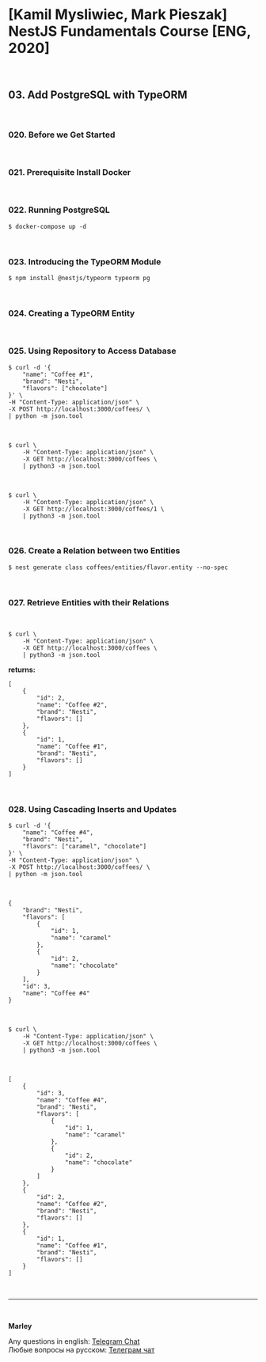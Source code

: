 # [Kamil Mysliwiec, Mark Pieszak] NestJS Fundamentals Course [ENG, 2020]

<br/>

## 03. Add PostgreSQL with TypeORM

<br/>

### 020. Before we Get Started

<br/>

### 021. Prerequisite Install Docker

<br/>

### 022. Running PostgreSQL

    $ docker-compose up -d

<br/>

### 023. Introducing the TypeORM Module

    $ npm install @nestjs/typeorm typeorm pg

<br/>

### 024. Creating a TypeORM Entity

<br/>

### 025. Using Repository to Access Database

```
$ curl -d '{
    "name": "Coffee #1",
    "brand": "Nesti",
    "flavors": ["chocolate"]
}' \
-H "Content-Type: application/json" \
-X POST http://localhost:3000/coffees/ \
| python -m json.tool
```

<br/>

```
$ curl \
    -H "Content-Type: application/json" \
    -X GET http://localhost:3000/coffees \
    | python3 -m json.tool
```

<br/>

```
$ curl \
    -H "Content-Type: application/json" \
    -X GET http://localhost:3000/coffees/1 \
    | python3 -m json.tool
```

<br/>

### 026. Create a Relation between two Entities

    $ nest generate class coffees/entities/flavor.entity --no-spec

<br/>

### 027. Retrieve Entities with their Relations

<br/>

```
$ curl \
    -H "Content-Type: application/json" \
    -X GET http://localhost:3000/coffees \
    | python3 -m json.tool
```

**returns:**

```
[
    {
        "id": 2,
        "name": "Coffee #2",
        "brand": "Nesti",
        "flavors": []
    },
    {
        "id": 1,
        "name": "Coffee #1",
        "brand": "Nesti",
        "flavors": []
    }
]

```

<br/>

### 028. Using Cascading Inserts and Updates

```
$ curl -d '{
    "name": "Coffee #4",
    "brand": "Nesti",
    "flavors": ["caramel", "chocolate"]
}' \
-H "Content-Type: application/json" \
-X POST http://localhost:3000/coffees/ \
| python -m json.tool
```

<br/>

```
{
    "brand": "Nesti",
    "flavors": [
        {
            "id": 1,
            "name": "caramel"
        },
        {
            "id": 2,
            "name": "chocolate"
        }
    ],
    "id": 3,
    "name": "Coffee #4"
}
```

<br/>

```
$ curl \
    -H "Content-Type: application/json" \
    -X GET http://localhost:3000/coffees \
    | python3 -m json.tool
```

<br/>

```
[
    {
        "id": 3,
        "name": "Coffee #4",
        "brand": "Nesti",
        "flavors": [
            {
                "id": 1,
                "name": "caramel"
            },
            {
                "id": 2,
                "name": "chocolate"
            }
        ]
    },
    {
        "id": 2,
        "name": "Coffee #2",
        "brand": "Nesti",
        "flavors": []
    },
    {
        "id": 1,
        "name": "Coffee #1",
        "brand": "Nesti",
        "flavors": []
    }
]

```

<br/>

---

<br/>

**Marley**

Any questions in english: <a href="https://jsdev.org/chat/">Telegram Chat</a>  
Любые вопросы на русском: <a href="https://jsdev.ru/chat/">Телеграм чат</a>
